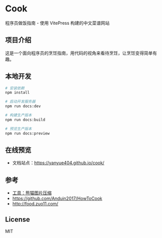 # Cook

程序员做饭指南 - 使用 VitePress 构建的中文菜谱网站

## 项目介绍

这是一个面向程序员的烹饪指南，用代码的视角来看待烹饪，让烹饪变得简单有趣。

## 本地开发

```bash
# 安装依赖
npm install

# 启动开发服务器
npm run docs:dev

# 构建生产版本
npm run docs:build

# 预览生产版本
npm run docs:preview
```

## 在线预览

- 文档站点：https://yanyue404.github.io/cook/

## 参考

- [工具：熊猫图片压缩](https://tinify.cn/)
- https://github.com/Anduin2017/HowToCook
- http://food.zuo11.com/

## License

MIT
